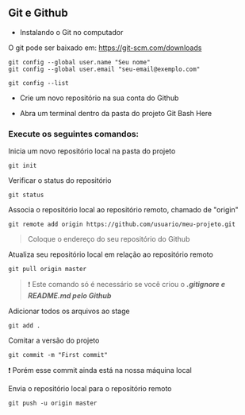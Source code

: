 ## Git e Github

* Instalando o Git no computador

O git pode ser baixado em: https://git-scm.com/downloads

```
git config --global user.name "Seu nome"
git config --global user.email "seu-email@exemplo.com"

git config --list
```

* Crie um novo repositório na sua conta do Github

* Abra um terminal dentro da pasta do projeto
Git Bash Here

### Execute os seguintes comandos:

Inicia um novo repositório local na pasta do projeto
```
git init
```
Verificar o status do repositório
```
git status
```

Associa o repositório local ao repositório remoto, chamado de "origin"
```
git remote add origin https://github.com/usuario/meu-projeto.git
```
> Coloque o endereço do seu repositório do Github

Atualiza seu repositório local em relação ao repositório remoto
```
git pull origin master
```
> :exclamation: Este comando só é necessário se você criou o ***.gitignore e README.md pelo Github***

Adicionar todos os arquivos ao stage
```
git add .
```

Comitar a versão do projeto
```
git commit -m "First commit"
```

:exclamation: Porém esse commit ainda está na nossa máquina local

Envia o repositório local para o repositório remoto
```
git push -u origin master
```
